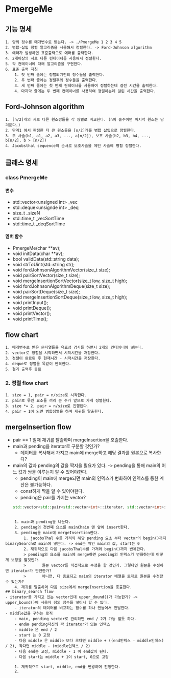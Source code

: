# PmergeMe
## 기능 명세
	1. 양의 정수를 매개변수로 받는다. -> ./PmergeMe 1 2 3 4 5
	2. 병합-삽입 정렬 알고리즘을 사용해서 정렬한다. -> Ford-Johnson algorithm
	3. 에러가 발생하면 표준출력으로 에러를 출력한다.
	4. 2개이상의 서로 다른 컨테이너를 사용해서 정렬한다.
	5. 각 컨테이너에 대해 알고리즘을 구현한다.
	6. 표준 출력 지침
		1. 첫 번째 줄에는 정렬되기전의 정수들을 출력한다.
		2. 두 번째 줄에는 정렬후의 정수들을 출력한다.
		3. 세 번째 줄에는 첫 번째 컨테이너를 사용하여 정렬하는데 걸린 시간을 출력한다.
		4. 마지막 줄에는 두 번째 컨테이너를 사용하여 정렬하는데 걸린 시간을 출력한다.

## Ford-Johnson algorithm
	1. [n/2]개의 서로 다른 원소쌍들을 각 쌍별로 비교한다. (n이 홀수이면 마지막 원소는 남겨둔다.)
	2. 단계1 에서 판정한 더 큰 원소들을 [n/2]개를 병합 삽입으로 정렬한다.
	3. 주 사슬(b1, a1, a2, a3, ..., a[n/2]), 보조 사슬(b2, b3, b4, ..., b[n/2], b > [n/2])
	4. Jacobsthal sequence의 순서로 보조사슬을 메인 사슬에 병합 정렬한다.
## 클래스 명세
### class PmergeMe
#### 변수
- std::vector\<unsigned int\> \_vec
- std::deque\<unsignde int\> \_deq
- size_t \_sizeN
- std::time_t \_vecSortTime
- std::time_t \_deqSortTime
#### 멤버 함수
- PmergeMe(char \*\*av);
- void initData(char \*\*av);
- bool validData(std::string data);
- void strToUint(std::string str);
- void fordJohnsonAlgorithmVector(size_t size);
- void pairSortVector(size_t size);
- void mergeInsertionSortVector(size_t low, size_t high);
- void fordJohnsonAlgorithmDeque(size_t size);
- void pairSortDeque(size_t size);
- void mergeInsertionSortDeque(size_t low, size_t high);
- void printInput();
- void printDeque();
- void printVector();
- void printTime();

## flow chart
	1. 매개변수로 받은 문자열들을 유효성 검사를 하면서 2개의 컨테이너에 넣는다.
	2. vector로 정렬을 시작하면서 시작시간을 저장한다.
	3. 정렬이 완료된 후 현재시간 - 시작시간을 저장한다.
	4. deque로 정렬을 똑같이 반복한다.
	5. 결과 출력후 종료
### 2. 정렬 flow chart
	1. size = 1, pair = n/size로 시작한다.
	2. pair로 묶인 요소들 끼리 큰 수가 앞으로 가게 정렬한다.
	3. size *= 2, pair = n/size로 진행된다.
	4. pair = 1이 되면 병합정렬을 하며 재귀를 탈출한다.
## mergeInsertion flow
- pair == 1 일때 재귀를 탈출하며 mergeInsertion을 호출한다.
- main과 pending을 iterator로 구분할 것인가?
	- 데이터를 복사해서 가지고 main에 merge하고 해당 결과를 원본으로 복사한다?
- main의 값과 pending의 값을 짝지을 필요가 있다. -> pending을 통해 main의 어느 값과 쌍을 이루는지 알 수 있어야한다.
	- pending이 main에 merge되면 main의 인덱스가 변화하여 인덱스를 통한 계산은 불가능하다.
	- const하게 짝을 알 수 있어야한다.
	- pending은 pair를 가지는 vector?
	``` cpp
	std::vector<std::pair<std::vector<int>::iterator, std::vector<int>::iterator> > _pendings;
```

	1. main과 pending을 나눈다.
	2. pending의 첫번째 요소를 mainChain 맨 앞에 insert한다.
	3. pending을 main에 mergeInsertion한다.
		1. jacobsThal 수를 가져와 해당 pending 요소 부터 vector의 begin()까지 binarySearch로 main에 넣는다. -> end는 짝인 main의 값, start는 0
		2. 재귀적으로 다음 jacobsThal수를 가져와 begin()까지 반복한다.
		> pending의 요소를 main에 merge하면 pending의 인덱스가 변화하는데 어떻게 보정을 할것인가.
		> 		원본 vector를 직접적으로 수정을 할 것인가. 그렇다면 원본을 수정하면 iterator가 안전한가?
		> 		아니면, 다 종료되고 main의 iterator 배열을 토대로 원본을 수정할 수 있는가?
	4. 재귀를 탈출하며 다음 size에서 mergeInsertion을 호출한다.
## binary_search flow
- iterator를 가지고 있는 vector인데 upper_dound()가 가능한가? -> upper_bound()에 사용자 정의 함수를 넣어서 할 수 있다.
	- iterator의 데이터를 비교하는 함수를 하나 만들어서 전달한다.
- middle값을 구하는 로직
	- main, pending vector로 관리하면 end / 2가 가능 할듯 하다.
	- end는 pending자신의 짝 iterator가 있는 인덱스
	- middle 은 end / 2
	- start 는 0 고정
	- 다음 middle 은 middle 보다 크다면 middle + ((end인덱스 - middle인데스) / 2), 작다면 middle - (middle인덱스 / 2)
	- 다음 end는 고정, middle - 1 이 end값이 된다.
	- 다음 start는 middle + 1이 start, 0으로 고정

	1. 재귀적으로 start, middle, end를 변경하며 진행한다.
	2. 